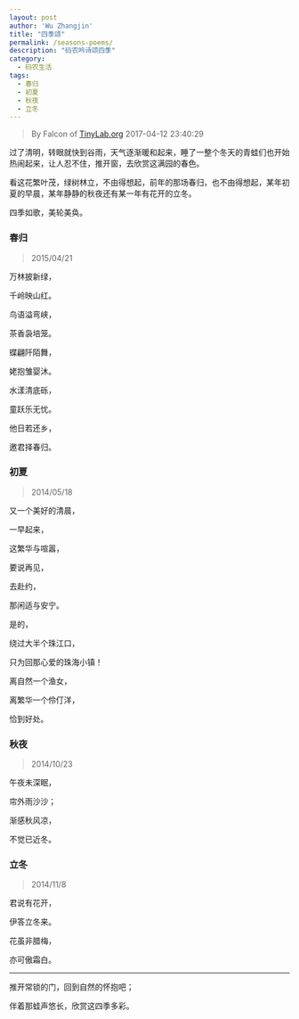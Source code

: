 ```yaml
---
layout: post
author: 'Wu Zhangjin'
title: "四季颂"
permalink: /seasons-poems/
description: "码农吟诗颂四季"
category:
  - 码农生活
tags:
  - 春归
  - 初夏
  - 秋夜
  - 立冬
---
```


> By Falcon of [TinyLab.org][1]
> 2017-04-12 23:40:29

过了清明，转眼就快到谷雨，天气逐渐暖和起来，睡了一整个冬天的青蛙们也开始热闹起来，让人忍不住，推开窗，去欣赏这满园的春色。

看这花繁叶茂，绿树林立，不由得想起，前年的那场春归，也不由得想起，某年初夏的早晨，某年静静的秋夜还有某一年有花开的立冬。

四季如歌，美轮美奂。

### 春归

> 2015/04/21

万林披新绿，

千岭映山红。

鸟语溢弯峡，

茶香袅培笼。

蝶翩阡陌舞，

姥抱雏婴沐。

水漾清底砾，

童跃乐无忧。

他日若还乡，

邀君择春归。

### 初夏

> 2014/05/18

又一个美好的清晨，

一早起来，

这繁华与喧嚣，

要说再见，

去赴约，

那闲适与安宁。

是的，

绕过大半个珠江口，

只为回那心爱的珠海小镇！

离自然一个渔女，

离繁华一个伶仃洋，

恰到好处。

### 秋夜

> 2014/10/23

午夜未深眠，

帘外雨沙沙；

渐感秋风凉，

不觉已近冬。

### 立冬  

> 2014/11/8

君说有花开，

伊答立冬来。

花虽非腊梅，

亦可傲霜白。

<hr>

推开常锁的门，回到自然的怀抱吧；

伴着那蛙声悠长，欣赏这四季多彩。

[1]: http://tinylab.org
